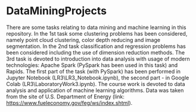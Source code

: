 # DataMiningProjects
There are some tasks relating to data mining and machine learning in this repository.
In the 1st task some clustering problems has been considered, namely point cloud clustering, color depth reducing and image segmentation.
In the 2nd task classification and regression problems has been considered including the use of dimension reduction methods.
The 3rd task is devoted to introduction into data analysis with usage of modern technologies: Apache Spark (PySpark has been used in this task) and Rapids.
The first part of the task (with PySpark) has been performed in Jupyter Notebook (LR3\LR3_Notebook.ipynb), the second part - in Google Colab (LR3\LaboratoryWork3.ipynb).
The course work is devoted to data analysis and application of machine learning algorithms. Data was taken from the site of U.S. Department of Energy (link: https://www.fueleconomy.gov/feg/ws/index.shtml).
